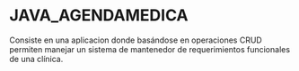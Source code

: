# JAVA_AGENDAMEDICA
Consiste en una aplicacion donde basándose en operaciones CRUD permiten manejar un sistema de mantenedor de requerimientos funcionales de una clínica.
